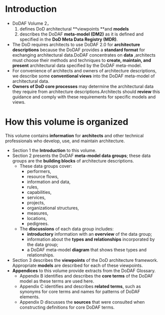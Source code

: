# Introduction

* DoDAF  Volume 2，
  1. defines DoD architectural **viewpoints **and **models**
  2. describes the DoDAF **meta-model \(DM2\)** as it is defined and specified in the **DoD Meta Data Registry \(MDR\)**.
* The DoD requires architects to use DoDAF 2.0 for **architecture descriptions** because the DoDAF provides a **standard format** for exchanging architectural data.DoDAF concentrates on **data** ,architects must choose their methods and techniques to **create, maintain, and present** architectural data specified by the DoDAF meta-model.
* For convenience of architects and owners of architecture descriptions, we describe some **conventional views** into the DoDAF meta-model of architectural data.
* **Owners of DoD core processes** may determine the architectural data they require from architecture descriptions.Architects should **review** this guidance and comply with these requirements for specific models and views.

# How this volume is organized

This volume contains **information** for **architects** and other technical professionals who develop, use, and maintain architecture.

* Section 1 the **Introduction** to this volume.
* Section 2 presents the DoDAF **meta-model data groups**; these data groups are the **building blocks** of architecture descriptions.
  * These data groups cover:
    * performers, 
    * resource flows, 
    * information and data, 
    * rules, 
    * capabilities, 
    * services, 
    * projects, 
    * organizational structures, 
    * measures, 
    * locations,
    * pedigrees.
  * The **discussions** of each data group includes:
    * **introductory** information with an **overview** of the data group;
    * information about the **types and relationships** incorporated by the data group;
    * a DoDAF meta-model **diagram** that shows these types and relationships.
* Section 3 describes the **viewpoints** of the DoD architecture framework. Appropriate **models** are described for each of these viewpoints.
* **Appendices** to this volume provide extracts from the DoDAF Glossary.
  * Appendix B identifies and describes the **core terms** of the DoDAF model as these terms are used here.
  * Appendix C identifies and describes **related terms**, such as synonyms for core terms and names for patterns of DoDAF elements.
  * Appendix D discusses the **sources** that were consulted when constructing definitions for core DoDAF terms.




